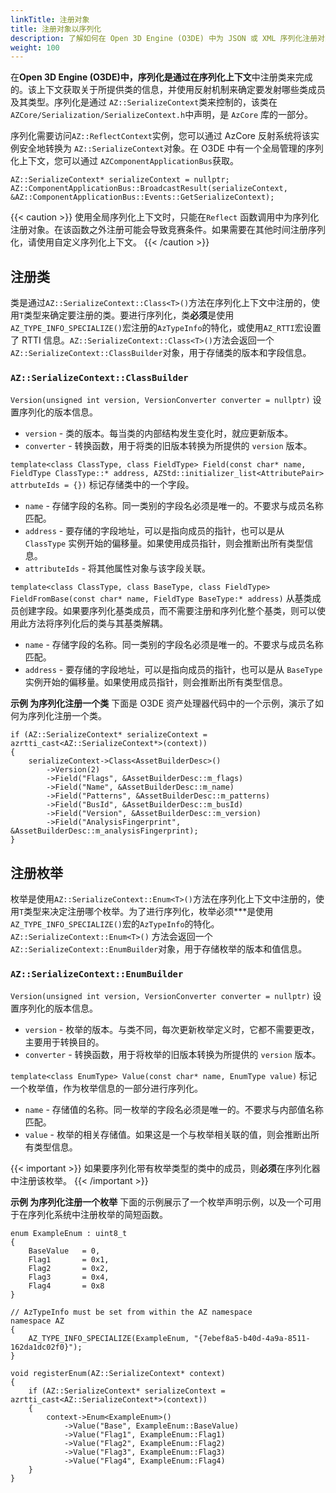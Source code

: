 ```yaml
---
linkTitle: 注册对象
title: 注册对象以序列化
description: 了解如何在 Open 3D Engine (O3DE) 中为 JSON 或 XML 序列化注册对象。
weight: 100
---
```


在**Open 3D Engine (O3DE)**中，序列化是通过在**序列化上下文**中注册类来完成的。该上下文获取关于所提供类的信息，并使用反射机制来确定要发射哪些类成员及其类型。序列化是通过 `AZ::SerializeContext`类来控制的，该类在`AZCore/Serialization/SerializeContext.h`中声明，是 `AzCore` 库的一部分。

序列化需要访问`AZ::ReflectContext`实例，您可以通过 AzCore 反射系统将该实例安全地转换为 `AZ::SerializeContext`对象。在 O3DE 中有一个全局管理的序列化上下文，您可以通过 `AZComponentApplicationBus`获取。

```
AZ::SerializeContext* serializeContext = nullptr;
AZ::ComponentApplicationBus::BroadcastResult(serializeContext, &AZ::ComponentApplicationBus::Events::GetSerializeContext);
```

{{< caution >}}
使用全局序列化上下文时，只能在`Reflect` 函数调用中为序列化注册对象。在该函数之外注册可能会导致竞赛条件。如果需要在其他时间注册序列化，请使用自定义序列化上下文。
{{< /caution >}}

## 注册类

类是通过`AZ::SerializeContext::Class<T>()`方法在序列化上下文中注册的，使用`T`类型来确定要注册的类。要进行序列化，类**必须**是使用`AZ_TYPE_INFO_SPECIALIZE()`宏注册的`AzTypeInfo`的特化，或使用`AZ_RTTI`宏设置了 RTTI 信息。`AZ::SerializeContext::Class<T>()`方法会返回一个`AZ::SerializeContext::ClassBuilder`对象，用于存储类的版本和字段信息。

### `AZ::SerializeContext::ClassBuilder` 

`Version(unsigned int version, VersionConverter converter = nullptr)`
设置序列化的版本信息。
+  `version` - 类的版本。每当类的内部结构发生变化时，就应更新版本。
+  `converter` - 转换函数，用于将类的旧版本转换为所提供的 `version` 版本。

`template<class ClassType, class FieldType> Field(const char* name, FieldType ClassType::* address, AZStd::initializer_list<AttributePair> attrbuteIds = {})`
标记存储类中的一个字段。
+ `name` - 存储字段的名称。同一类别的字段名必须是唯一的。不要求与成员名称匹配。
+ `address` - 要存储的字段地址，可以是指向成员的指针，也可以是从 `ClassType` 实例开始的偏移量。如果使用成员指针，则会推断出所有类型信息。
+ `attributeIds` - 将其他属性对象与该字段关联。

`template<class ClassType, class BaseType, class FieldType> FieldFromBase(const char* name, FieldType BaseType:* address)`
从基类成员创建字段。如果要序列化基类成员，而不需要注册和序列化整个基类，则可以使用此方法将序列化后的类与其基类解耦。
+ `name` - 存储字段的名称。同一类别的字段名必须是唯一的。不要求与成员名称匹配。
+ `address` - 要存储的字段地址，可以是指向成员的指针，也可以是从 `BaseType` 实例开始的偏移量。如果使用成员指针，则会推断出所有类型信息。

**示例 为序列化注册一个类**
下面是 O3DE 资产处理器代码中的一个示例，演示了如何为序列化注册一个类。

```
if (AZ::SerializeContext* serializeContext = azrtti_cast<AZ::SerializeContext*>(context))
{
    serializeContext->Class<AssetBuilderDesc>()
        ->Version(2)
        ->Field("Flags", &AssetBuilderDesc::m_flags)
        ->Field("Name", &AssetBuilderDesc::m_name)
        ->Field("Patterns", &AssetBuilderDesc::m_patterns)
        ->Field("BusId", &AssetBuilderDesc::m_busId)
        ->Field("Version", &AssetBuilderDesc::m_version)
        ->Field("AnalysisFingerprint", &AssetBuilderDesc::m_analysisFingerprint);
}
```

## 注册枚举

枚举是使用`AZ::SerializeContext::Enum<T>()`方法在序列化上下文中注册的，使用`T`类型来决定注册哪个枚举。为了进行序列化，枚举必须***是使用`AZ_TYPE_INFO_SPECIALIZE()`宏的`AzTypeInfo`的特化。 `AZ::SerializeContext::Enum<T>()` 方法会返回一个`AZ::SerializeContext::EnumBuilder`对象，用于存储枚举的版本和值信息。

### `AZ::SerializeContext::EnumBuilder` 

`Version(unsigned int version, VersionConverter converter = nullptr)`
设置序列化的版本信息。
+  `version` - 枚举的版本。与类不同，每次更新枚举定义时，它都不需要更改，主要用于转换目的。
+  `converter` - 转换函数，用于将枚举的旧版本转换为所提供的 `version` 版本。

`template<class EnumType> Value(const char* name, EnumType value)`
标记一个枚举值，作为枚举信息的一部分进行序列化。
+ `name` - 存储值的名称。同一枚举的字段名必须是唯一的。不要求与内部值名称匹配。
+ `value` - 枚举的相关存储值。如果这是一个与枚举相关联的值，则会推断出所有类型信息。

{{< important >}}
如果要序列化带有枚举类型的类中的成员，则**必须**在序列化器中注册该枚举。
{{< /important >}}

**示例 为序列化注册一个枚举**
下面的示例展示了一个枚举声明示例，以及一个可用于在序列化系统中注册枚举的简短函数。

```
enum ExampleEnum : uint8_t
{
    BaseValue   = 0,
    Flag1       = 0x1,
    Flag2       = 0x2,
    Flag3       = 0x4,
    Flag4       = 0x8
}

// AzTypeInfo must be set from within the AZ namespace
namespace AZ
{
    AZ_TYPE_INFO_SPECIALIZE(ExampleEnum, "{7ebef8a5-b40d-4a9a-8511-162da1dc02f0}");
}

void registerEnum(AZ::SerializeContext* context)
{
    if (AZ::SerializeContext* serializeContext = azrtti_cast<AZ::SerializeContext*>(context))
    {
        context->Enum<ExampleEnum>()
            ->Value("Base", ExampleEnum::BaseValue)
            ->Value("Flag1", ExampleEnum::Flag1)
            ->Value("Flag2", ExampleEnum::Flag2)
            ->Value("Flag3", ExampleEnum::Flag3)
            ->Value("Flag4", ExampleEnum::Flag4)
    }
}
```
